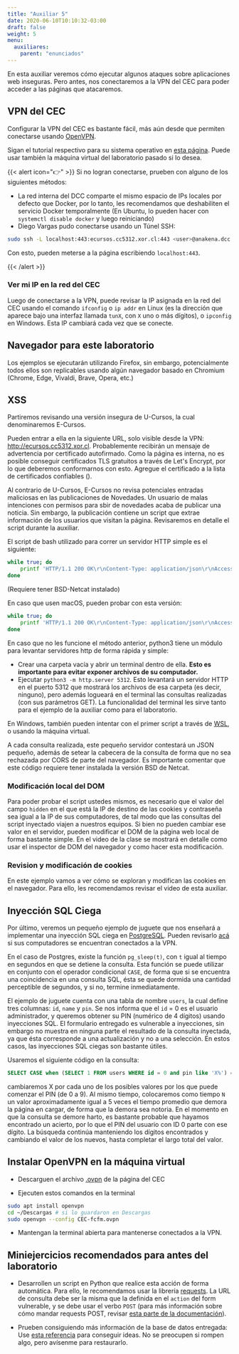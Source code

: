 ```yaml
---
title: "Auxiliar 5"
date: 2020-06-10T10:10:32-03:00
draft: false
weight: 5
menu:
  auxiliares:
    parent: "enunciados"
---
```


En esta auxiliar veremos cómo ejecutar algunos ataques sobre aplicaciones web inseguras. Pero antes, nos conectaremos a la VPN del CEC para poder acceder a las páginas que atacaremos.

## VPN del CEC

Configurar la VPN del CEC es bastante fácil, más aún desde que permiten conectarse usando [OpenVPN](https://openvpn.net).

Sigan el tutorial respectivo para su sistema operativo en [esta página](https://www.cec.uchile.cl/vpn/). Puede usar también la máquina virtual del laboratorio pasado si lo desea.


{{< alert icon="👉" >}}
Si no logran conectarse, prueben con alguno de los siguientes métodos:

* La red interna del DCC comparte el mismo espacio de IPs locales por defecto que Docker, por lo tanto, les recomendamos que deshabiliten el servicio Docker temporalmente (En Ubuntu, lo pueden hacer con `systemctl disable docker` y luego reiniciando)
* Diego Vargas pudo conectarse usando un Túnel SSH:

```bash
sudo ssh -L localhost:443:ecursos.cc5312.xor.cl:443 <user>@anakena.dcc.uchile.cl
```

Con esto, pueden meterse a la página escribiendo `localhost:443`.

{{< /alert >}}



### Ver mi IP en la red del CEC

Luego de conectarse a la VPN, puede revisar la IP asignada en la red del CEC usando el comando `ifconfig` o `ip addr` en Linux (es la dirección que aparece bajo una interfaz llamada `tunX`, con `X` uno o más dígitos), o `ipconfig` en Windows. Esta IP cambiará cada vez que se conecte.

## Navegador para este laboratorio

Los ejemplos se ejecutarán utilizando Firefox, sin embargo, potencialmente todos ellos son replicables usando algún navegador basado en Chromium (Chrome, Edge, Vivaldi, Brave, Opera, etc.)


## XSS

Partiremos revisando una versión insegura de U-Cursos, la cual denominaremos E-Cursos.

Pueden entrar a ella en la siguiente URL, solo visible desde la VPN: http://ecursos.cc5312.xor.cl. Probablemente recibirán un mensaje de advertencia por certificado autofirmado. Como la página es interna, no es posible conseguir certificados TLS gratuitos a través de Let's Encrypt, por lo que deberemos conformarnos con esto. Agregue el certificado a la lista de certificados confiables ().

Al contrario de U-Cursos, E-Cursos no revisa potenciales entradas maliciosas en las publicaciones de Novedades. Un usuario de malas intenciones con permisos para sbir de novedades acaba de publicar una noticia. Sin embargo, la publicación contiene un script que extrae información de los usuarios que visitan la página. Revisaremos en detalle el script durante la auxiliar.

El script de bash utilizado para correr un servidor HTTP simple es el siguiente:

```bash
while true; do
    printf 'HTTP/1.1 200 OK\r\nContent-Type: application/json\r\nAccess-Control-Allow-Origin: *\r\n\r\n{"ok": true}' | netcat -l -w 1 5312;
done
```

(Requiere tener BSD-Netcat instalado)

En caso que usen macOS, pueden probar con esta versión:


```bash
while true; do
    printf 'HTTP/1.1 200 OK\r\nContent-Type: application/json\r\nAccess-Control-Allow-Origin: *\r\n\r\n{"ok": true}' | netcat -l -G 1 -p 5312;
done
```

En caso que no les funcione el método anterior, python3 tiene un módulo para levantar servidores http de forma rápida y simple:

* Crear una carpeta vacía y abrir un terminal dentro de ella. **Esto es importante para evitar exponer archivos de su computador.**
* Ejecutar `python3 -m http.server 5312`. Esto levantará un servidor HTTP en el puerto 5312 que mostrará los archivos de esa carpeta (es decir, ninguno), pero además logueará en el terminal las consultas realizadas (con sus parámetros GET). La funcionalidad del terminal les sirve tanto para el ejemplo de la auxiliar como para el laboratorio.

En Windows, también pueden intentar con el primer script a través de [WSL](https://docs.microsoft.com/en-us/windows/wsl/install-win10), o usando la máquina virtual.


A cada consulta realizada, este pequeño servidor contestará un JSON pequeño, además de setear la cabecera de la consulta de forma que no sea rechazada por CORS de parte del navegador. Es importante comentar que este código requiere tener instalada la versión BSD de Netcat.

### Modificación local del DOM

Para poder probar el script ustedes mismos, es necesario que el valor del campo `hidden` en el que está la IP de destino de las cookies y contraseña sea igual a la IP de sus computadores, de tal modo que las consultas del script inyectado viajen a nuestros equipos. Si bien no pueden cambiar ese valor en el servidor, pueden modificar el DOM de la página web local de forma bastante simple. En el video de la clase se mostrará en detalle como usar el inspector de DOM del navegador y como hacer esta modificación.


### Revision y modificación de cookies

En este ejemplo vamos a ver cómo se exploran y modifican las cookies en el navegador. Para ello, les recomendamos revisar el video de esta auxiliar.


## Inyección SQL Ciega

Por último, veremos un pequeño ejemplo de juguete que nos enseñará a implementar una inyección SQL ciega en [PostgreSQL](https://www.postgresql.org/). Pueden revisarlo [acá](https://ecursos.cc5312.xor.cl/query.php) si sus computadores se encuentran conectados a la VPN.

En el caso de Postgres, existe la función `pg_sleep(t)`, con `t` igual al tiempo en segundos en que se detiene la consulta. Esta función se puede utilizar en conjunto con el operador condicional `CASE`, de forma que si se encuentra una coincidencia en una consulta SQL, ésta se quede dormida una cantidad perceptible de segundos, y si no, termine inmediatamente.

El ejemplo de juguete cuenta con una tabla de nombre `users`, la cual define tres columnas: `id`, `name` y `pin`. Se nos informa que el `id` = 0 es el usuario administrador, y queremos obtener su PIN (numérico de 4 dígitos) usando inyecciones SQL. El formulario entregado es vulnerable a inyecciones, sin embargo no muestra en ninguna parte el resultado de la consulta inyectada, ya que ésta corresponde a una actualización y no a una selección. En estos casos, las inyecciones SQL ciegas son bastante útiles.

Usaremos el siguiente código en la consulta:

```sql
SELECT CASE when (SELECT 1 FROM users WHERE id = 0 and pin like 'X%') = 1 then pg_sleep(N) else pg_sleep(0) end
```

cambiaremos X por cada uno de los posibles valores por los que puede comenzar el PIN (de 0 a 9). Al mismo tiempo, colocaremos como tiempo `N` un valor aproximadamente igual a 5 veces el tiempo promedio que demora la página en cargar, de forma que la demora sea notoria. En el momento en que la consulta se demore harto, es bastante probable que hayamos encontrado un acierto, por lo que el PIN del usuario con ID 0 parte con ese dígito. La búsqueda continúa manteniendo los dígitos encontrados y cambiando el valor de los nuevos, hasta completar el largo total del valor.

## Instalar OpenVPN en la máquina virtual

* Descarguen el archivo [.ovpn](https://www.cec.uchile.cl/download/OPENVPN/CEC-fcfm.ovpn) de la página del CEC

* Ejecuten estos comandos en la terminal

```bash
sudo apt install openvpn
cd ~/Descargas # si lo guardaron en Descargas
sudo openvpn --config CEC-fcfm.ovpn
```

* Mantengan la terminal abierta para mantenerse conectados a la VPN.

## Miniejercicios recomendados para antes del laboratorio

* Desarrollen un script en Python que realice esta acción de forma automática. Para ello, le recomendamos usar la librería [requests](https://2.python-requests.org/en/master/). La URL de consulta debe ser la misma que la definida en el `action` del form vulnerable, y se debe usar el verbo `POST` (para más información sobre cómo mandar requests POST, revisar [esta parte de la documentación](https://2.python-requests.org/en/master/user/quickstart/#more-complicated-post-requests)).

* Prueben consiguiendo más información de la base de datos entregada: Use [esta referencia](http://pentestmonkey.net/cheat-sheet/sql-injection/postgres-sql-injection-cheat-sheet) para conseguir ideas. No se preocupen si rompen algo, pero avísenme para restaurarlo.